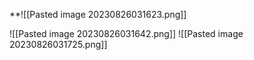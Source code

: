 **![[Pasted image 20230826031623.png]]

![[Pasted image 20230826031642.png]]
![[Pasted image 20230826031725.png]]

